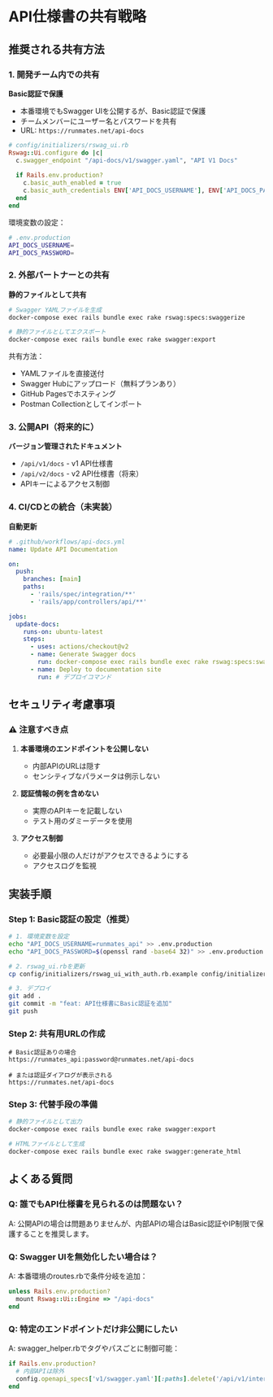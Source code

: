 # API仕様書の共有戦略

## 推奨される共有方法

### 1. 開発チーム内での共有
**Basic認証で保護**
- 本番環境でもSwagger UIを公開するが、Basic認証で保護
- チームメンバーにユーザー名とパスワードを共有
- URL: `https://runmates.net/api-docs`

```ruby
# config/initializers/rswag_ui.rb
Rswag::Ui.configure do |c|
  c.swagger_endpoint "/api-docs/v1/swagger.yaml", "API V1 Docs"
  
  if Rails.env.production?
    c.basic_auth_enabled = true
    c.basic_auth_credentials ENV['API_DOCS_USERNAME'], ENV['API_DOCS_PASSWORD']
  end
end
```

環境変数の設定：
```bash
# .env.production
API_DOCS_USERNAME=
API_DOCS_PASSWORD=
```

### 2. 外部パートナーとの共有
**静的ファイルとして共有**
```bash
# Swagger YAMLファイルを生成
docker-compose exec rails bundle exec rake rswag:specs:swaggerize

# 静的ファイルとしてエクスポート
docker-compose exec rails bundle exec rake swagger:export
```

共有方法：
- YAMLファイルを直接送付
- Swagger Hubにアップロード（無料プランあり）
- GitHub Pagesでホスティング
- Postman Collectionとしてインポート

### 3. 公開API（将来的に）
**バージョン管理されたドキュメント**
- `/api/v1/docs` - v1 API仕様書
- `/api/v2/docs` - v2 API仕様書（将来）
- APIキーによるアクセス制御

### 4. CI/CDとの統合（未実装）
**自動更新**
```yaml
# .github/workflows/api-docs.yml
name: Update API Documentation

on:
  push:
    branches: [main]
    paths:
      - 'rails/spec/integration/**'
      - 'rails/app/controllers/api/**'

jobs:
  update-docs:
    runs-on: ubuntu-latest
    steps:
      - uses: actions/checkout@v2
      - name: Generate Swagger docs
        run: docker-compose exec rails bundle exec rake rswag:specs:swaggerize
      - name: Deploy to documentation site
        run: # デプロイコマンド
```

## セキュリティ考慮事項

### ⚠️ 注意すべき点
1. **本番環境のエンドポイントを公開しない**
   - 内部APIのURLは隠す
   - センシティブなパラメータは例示しない

2. **認証情報の例を含めない**
   - 実際のAPIキーを記載しない
   - テスト用のダミーデータを使用

3. **アクセス制御**
   - 必要最小限の人だけがアクセスできるようにする
   - アクセスログを監視

## 実装手順

### Step 1: Basic認証の設定（推奨）
```bash
# 1. 環境変数を設定
echo "API_DOCS_USERNAME=runmates_api" >> .env.production
echo "API_DOCS_PASSWORD=$(openssl rand -base64 32)" >> .env.production

# 2. rswag_ui.rbを更新
cp config/initializers/rswag_ui_with_auth.rb.example config/initializers/rswag_ui.rb

# 3. デプロイ
git add .
git commit -m "feat: API仕様書にBasic認証を追加"
git push
```

### Step 2: 共有用URLの作成
```
# Basic認証ありの場合
https://runmates_api:password@runmates.net/api-docs

# または認証ダイアログが表示される
https://runmates.net/api-docs
```

### Step 3: 代替手段の準備
```bash
# 静的ファイルとして出力
docker-compose exec rails bundle exec rake swagger:export

# HTMLファイルとして生成
docker-compose exec rails bundle exec rake swagger:generate_html
```

## よくある質問

### Q: 誰でもAPI仕様書を見られるのは問題ない？
A: 公開APIの場合は問題ありませんが、内部APIの場合はBasic認証やIP制限で保護することを推奨します。

### Q: Swagger UIを無効化したい場合は？
A: 本番環境のroutes.rbで条件分岐を追加：
```ruby
unless Rails.env.production?
  mount Rswag::Ui::Engine => "/api-docs"
end
```

### Q: 特定のエンドポイントだけ非公開にしたい
A: swagger_helper.rbでタグやパスごとに制御可能：
```ruby
if Rails.env.production?
  # 内部APIは除外
  config.openapi_specs['v1/swagger.yaml'][:paths].delete('/api/v1/internal')
end
```